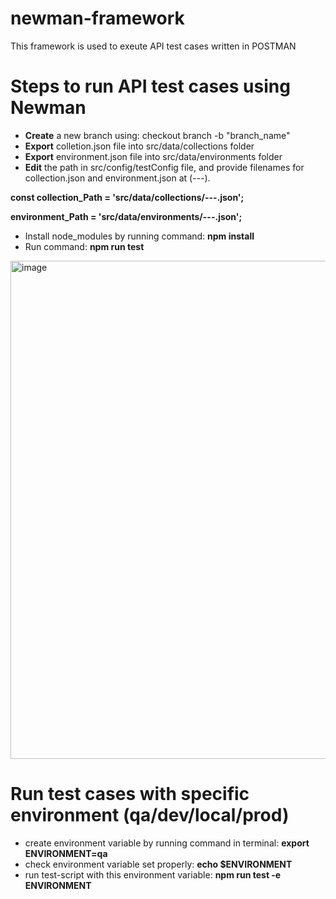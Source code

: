 # newman-framework
This framework is used to exeute API test cases written in POSTMAN

# Steps to run API test cases using Newman
- **Create** a new branch using: checkout branch -b "branch_name"
- **Export** colletion.json file into src/data/collections folder
- **Export** environment.json file into src/data/environments folder
- **Edit** the path in src/config/testConfig file, and provide filenames for collection.json and environment.json at (---).
  
 **const collection_Path = 'src/data/collections/---.json';**
 
 **environment_Path = 'src/data/environments/---.json';**
- Install node_modules by running command: **npm install**
- Run command: **npm run test**
<img width="797" alt="image" src="https://github.com/Sunny-sp/newman-framework/assets/105594569/1cc35eb6-7b6f-492b-af15-8162168e73b4">

# Run test cases with specific environment **(qa/dev/local/prod)**
- create environment variable by running command in terminal: **export ENVIRONMENT=qa**
- check environment variable set properly: **echo $ENVIRONMENT**
- run test-script with this environment variable: **npm run test -e ENVIRONMENT**
